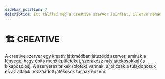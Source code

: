 ```yaml
---
sidebar_position: 7
description: Itt találod meg a Creative szerver leírását, illetve néhány hasznos tippet és trükköt.
---
```


# 🏗️ CREATIVE

A creative szerver egy kreatív játkmódban játszódó szerver, aminek a lényege, hogy építs menő épületeket, szórakozz más játékosokkal és kikapcsolódj. A szerveren telkek (plotok) vannak, ahol csak a tulajdonosuk és az általuk hozzáadott játékosok tudnak építeni.